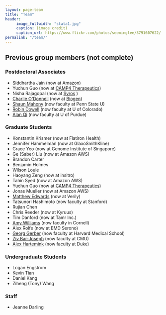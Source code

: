 ```yaml
---
layout: page-team
title: "Team"
header:
     image_fullwidth: "stata1.jpg"
     caption: (image credit)
     caption_url: https://www.flickr.com/photos/seeminglee/3791607622/
permalink: "/team/"
---
```


## Previous group members (not complete)

### Postdoctoral Associates
+ Siddhartha Jain (now at Amazon)
+ Yuchun Guo (now at [CAMP4 Therapeutics](https://www.camp4tx.com/))
+ Nisha Rajagopal (now at [Syros](https://www.syros.com/) )
+ [Charlie O'Donnell](http://www.codonnell.org/) (now at [Biogen](https://www.biogen.com/))
+ [Shaun Mahony](https://mahonylab.org/) (now faculty at Penn State U)
+ [Robin Dowell](https://dowell.colorado.edu/index.html) (now faculty at U of Colorado)
+ [Alan Qi](https://www.cs.purdue.edu/homes/alanqi/index.htm) (now faculty at U of Purdue)

### Graduate Students
+ Konstantin Krismer (now at Flatiron Health)
+ Jennifer Hammelman (now at GlaxoSmithKline)
+ Grace Yeo (now at Genome Institute of Singapore)
+ Ge (Saber) Liu (now at Amazon AWS)
+ Brandon Carter
+ Benjamin Holmes
+ Wilson Louie
+ Haoyang Zeng (now at insitro)
+ Tahin Syed (now at Amazon AWS)
+ Yuchun Guo (now at [CAMP4 Therapeutics](https://www.camp4tx.com/))
+ Jonas Mueller (now at Amazon AWS)
+ [Matthew Edwards](http://www.mdedwards.org/) (now at Verily)
+ Tatsunori Hashimoto (now faculty at Stanford)
+ Rujian Chen
+ Chris Reeder (now at Kyruus)
+ Tim Danford (now at Tamr Inc.)
+ [Amy Williams](http://williamslab.bscb.cornell.edu/) (now faculty in Cornell)
+ Alex Rolfe (now at EMD Serono)
+ [Georg Gerber](https://sites.google.com/a/clinpath.bwh.harvard.edu/gerberlab/home) (now faculty at Harvard Medical School)
+ [Ziv Bar-Joseph](https://www.cs.cmu.edu/~zivbj/) (now faculty at CMU)
+ [Alex Hartemink](https://users.cs.duke.edu/~amink/) (now faculty at Duke)

### Undergraduate Students
+ Logan Engstrom 
+ Kevin Tian
+ Daniel Kang
+ Ziheng (Tony) Wang

### Staff
+ Jeanne Darling
